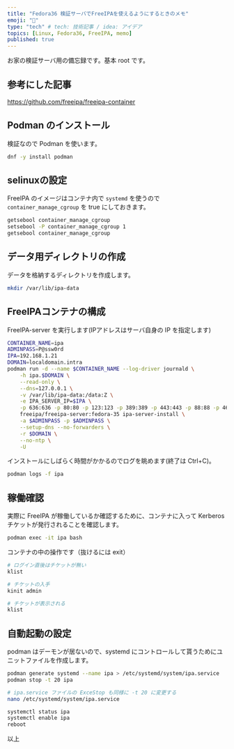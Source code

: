 ```yaml
---
title: "Fedora36 検証サーバでFreeIPAを使えるようにするときのメモ"
emoji: "🙌"
type: "tech" # tech: 技術記事 / idea: アイデア
topics: [Linux, Fedora36, FreeIPA, memo]
published: true
---
```


お家の検証サーバ用の備忘録です。基本 root です。

## 参考にした記事

<https://github.com/freeipa/freeipa-container>

## Podman のインストール

検証なので Podman を使います。

```bash
dnf -y install podman
```

## selinuxの設定

FreeIPA のイメージはコンテナ内で `systemd` を使うので `container_manage_cgroup` を true にしておきます。

```bash
getsebool container_manage_cgroup
setsebool -P container_manage_cgroup 1
getsebool container_manage_cgroup
```

## データ用ディレクトリの作成

データを格納するディレクトリを作成します。

```bash
mkdir /var/lib/ipa-data
```

## FreeIPAコンテナの構成

FreeIPA-server を実行します(IPアドレスはサーバ自身の IP を指定します)

```bash
CONTAINER_NAME=ipa
ADMINPASS=P@ssw0rd
IPA=192.168.1.21
DOMAIN=localdomain.intra
podman run -d --name $CONTAINER_NAME --log-driver journald \
    -h ipa.$DOMAIN \
    --read-only \
    --dns=127.0.0.1 \
    -v /var/lib/ipa-data:/data:Z \
    -e IPA_SERVER_IP=$IPA \
    -p 636:636 -p 80:80 -p 123:123 -p 389:389 -p 443:443 -p 88:88 -p 464:464 -p 53:53 \
    freeipa/freeipa-server:fedora-35 ipa-server-install \
    -a $ADMINPASS -p $ADMINPASS \
    --setup-dns --no-forwarders \
    -r $DOMAIN \
    --no-ntp \
    -U
```

インストールにしばらく時間がかかるのでログを眺めます(終了は Ctrl+C)。

```bash
podman logs -f ipa
```

## 稼働確認

実際に FreeIPA が稼働しているか確認するために、コンテナに入って Kerberos チケットが発行されることを確認します。

```bash
podman exec -it ipa bash
```

コンテナの中の操作です（抜けるには exit）

```bash
# ログイン直後はチケットが無い
klist

# チケットの入手
kinit admin

# チケットが表示される
klist
```

## 自動起動の設定

podman はデーモンが居ないので、systemd にコントロールして貰うためにユニットファイルを作成します。

```bash
podman generate systemd --name ipa > /etc/systemd/system/ipa.service
podman stop -t 20 ipa

# ipa.service ファイルの ExceStop も同様に -t 20 に変更する
nano /etc/systemd/system/ipa.service
```

```bash
systemctl status ipa
systemctl enable ipa
reboot
```

以上
